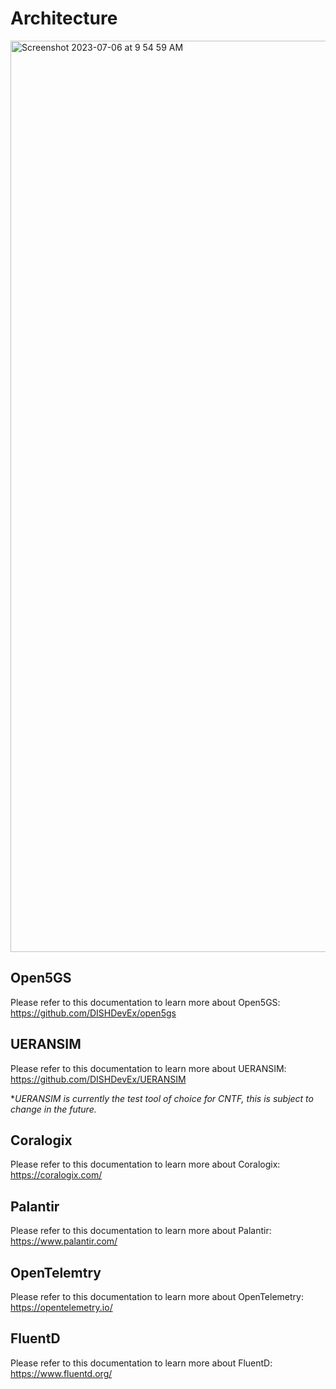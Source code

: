 # Architecture

<img width="1458" alt="Screenshot 2023-07-06 at 9 54 59 AM" src="https://github.com/DISHDevEx/cntf/assets/82470009/8dc32707-7bac-4ee3-81c6-75f58c06bc17">

## Open5GS

Please refer to this documentation to learn more about Open5GS: https://github.com/DISHDevEx/open5gs

## UERANSIM

Please refer to this documentation to learn more about UERANSIM: https://github.com/DISHDevEx/UERANSIM

**UERANSIM is currently the test tool of choice for CNTF, this is subject to change in the future.*

## Coralogix

Please refer to this documentation to learn more about Coralogix: https://coralogix.com/

## Palantir

Please refer to this documentation to learn more about Palantir: https://www.palantir.com/

## OpenTelemtry

Please refer to this documentation to learn more about OpenTelemetry: https://opentelemetry.io/

## FluentD

Please refer to this documentation to learn more about FluentD: https://www.fluentd.org/



